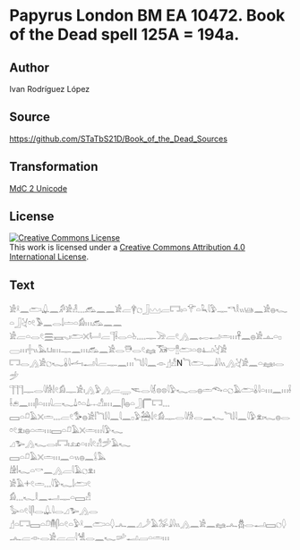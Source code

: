 # Papyrus London BM EA 10472. Book of the Dead spell 125A = 194a.

## Author 

Ivan Rodríguez López

## Source 

https://github.com/STaTbS21D/Book_of_the_Dead_Sources

## Transformation 

[MdC 2 Unicode](https://statbs21d.github.io/mdc2unicode.html)

## License 

<a rel="license" href="http://creativecommons.org/licenses/by/4.0/"><img alt="Creative Commons License" style="border-width:0" src="https://i.creativecommons.org/l/by/4.0/88x31.png" /></a><br />This work is licensed under a <a rel="license" href="http://creativecommons.org/licenses/by/4.0/">Creative Commons Attribution 4.0 International License</a>.

## Text 

<hiero>𓀀𓍲𓈖𓂧𓆮𓈖𓀔𓀀𓁐𓈓𓃹𓈖𓈖𓀀𓐝𓋁𓐎𓃀𓈉𓐝𓉐𓏤𓏏𓄝𓏏𓆗𓇋𓅱𓊃𓎔𓎛𓏭𓊞𓈖𓀀𓐍𓆑𓏏𓃀𓋔𓏌𓏲𓅣𓈖𓂋𓌃𓏝𓏏𓀁𓏥𓃹𓈖𓈖<br>
𓀀𓐝𓏏𓂋𓏲𓈗𓈘𓈅𓏤𓂧𓏴𓂡𓐝𓊹𓌢𓂋𓏏𓊸𓈒𓈓𓊃𓌬𓐝𓏲𓂻𓈖𓉻𓂝𓏛𓏥𓋹𓈖𓐍𓀀𓊵𓏏𓊪𓈀𓏥𓏶𓏭𓅓𓂓𓏤𓏥𓊃𓈖𓏥𓃹𓈖𓀀𓂋𓇥𓂋𓏲𓈐𓃝𓎟𓊽𓂧𓏏𓊖𓂞𓋔𓀀<br>
𓉐𓂋𓂻𓀀𓐎𓆑𓏇𓇋𓌡𓏤𓂝𓇋𓐝𓊃𓈖𓏥<rubrum>𓆓𓌃𓇋𓈖</rubrum>𓁹𓊨𓀭N𓆓𓂧𓊃𓇍𓇋𓏭𓂻𓋔𓀀𓈖𓏏𓈐𓏤𓂋𓌵<br>
𓊹𓊹𓊹𓊃𓂋𓇋𓀙𓌃𓏲𓀁𓊃𓀀𓏤𓂻𓅱𓂻𓐝𓇾𓌻𓂋𓇋𓆶𓊖𓊖𓇋𓅱𓆑𓂋𓐍𓏛𓆞𓏏𓐎𓄿𓂧𓏇𓇋𓏏𓏥𓈖𓏥𓌢𓌢𓂉𓈖𓏥𓋴𓏏𓏥𓇋𓐝𓆑𓍑𓏌𓏏𓍑𓐖𓀭𓏤𓏥𓈖𓋴𓐍𓏏𓃀𓉨𓉐𓈓<br>
𓈙𓏏𓍔𓄿𓏴𓏛𓈓𓐝𓏲𓅜𓐍𓀀𓏪<rubrum>𓆓𓌃𓇋𓈖</rubrum>𓇋𓈖𓊪𓅱𓃤𓌃𓏲𓀁𓊃𓂋𓇋𓀙𓂋𓈖𓆑<rubrum>𓆓𓌃𓇋𓈖</rubrum>𓇋𓅱𓁷𓏤𓆑𓐍𓂋𓏌𓏲𓁷𓏤𓐍𓏏𓏛𓏥𓈙𓏏𓍔𓄿𓏴𓏛𓏥𓇋𓅱𓆑<br>
𓈎𓅧𓂻𓆑𓂋𓏤𓉐𓏤𓃭𓏏𓏮𓇋𓏲𓀭𓌵𓄿𓆑<br>
𓈙𓏏𓍔𓄿𓏴𓏛𓏥𓈖𓏏𓏭𓐍𓈖𓌰𓅓<br>
𓀚𓏪𓆑𓏏𓎡𓈖𓂻𓐝𓇋𓄿𓐎𓁷𓏤<br>
𓀀𓄿𓇬𓏲𓏛𓈓𓇋𓅱𓆑𓌃𓂧𓏲<br>
𓀁𓈓𓆑𓎛𓈖𓂝𓊃𓏏𓈙𓀭<br>
𓅭𓏏𓏲𓇋𓋴𓂋𓆮𓇋𓂋𓈎𓅧𓂻𓂋<br>
𓊨𓏏𓉐𓈙𓏏𓍔𓄟𓋴𓏏𓏲𓏏𓅱𓍲𓈖𓂧𓏏𓆭𓂜𓈖𓈎𓌳𓄿𓅮𓇍𓇋𓏭𓂻𓈖𓀀𓈖𓈐𓂜𓆣𓂋𓂝𓈙𓐎𓆭𓂜𓐝𓁹𓂋𓀀𓐝𓐝𓇋𓀽𓂋𓈖𓆑𓌷𓂝𓐙𓏏𓏛𓏥<br></hiero>